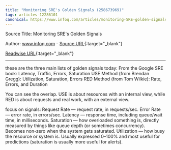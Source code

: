```yaml
---
title: "Monitoring SRE's Golden Signals (258673969)"
tags: articles-12286101
canonical: https://www.infoq.com/articles/monitoring-SRE-golden-signals/
---
```


Source Title: Monitoring SRE's Golden Signals

Author: www.infoq.com - [Source URL](https://www.infoq.com/articles/monitoring-SRE-golden-signals/){:target="_blank"}

[Readwise URL](https://readwise.io/open/258673969){:target="_blank"}

---

these are the three main lists of golden signals today:
From the Google SRE book: Latency, Traffic, Errors, Saturation
USE Method (from Brendan Gregg): Utilization, Saturation, Errors
RED Method (from Tom Wilkie): Rate, Errors, and Duration

You can see the overlap. USE is about resources with an internal view, while RED is about requests and real work, with an external view.

focus on signals:
Request Rate — request rate, in requests/sec.
Error Rate — error rate, in errors/sec.
Latency — response time, including queue/wait time, in milliseconds.
Saturation — how overloaded something is, directly measured by things like queue depth (or sometimes concurrency). Becomes non-zero when the system gets saturated.
Utilization — how busy the resource or system is. Usually expressed 0–100% and most useful for predictions (saturation is usually more useful for alerts).
